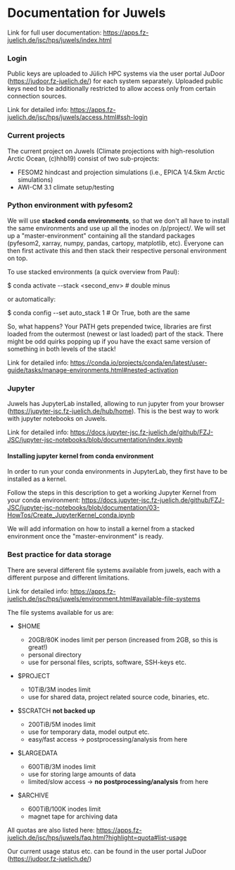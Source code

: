 # Documentation for Juwels

Link for full user documentation: https://apps.fz-juelich.de/jsc/hps/juwels/index.html

### Login
Public keys are uploaded to Jülich HPC systems via the user portal JuDoor (https://judoor.fz-juelich.de/) for each system separately. Uploaded public keys need to be additionally restricted to allow access only from certain connection sources.

Link for detailed info: https://apps.fz-juelich.de/jsc/hps/juwels/access.html#ssh-login

### Current projects

The current project on Juwels (Climate projections with high-resolution Arctic Ocean, (c)hhb19) consist of two sub-projects:

- FESOM2 hindcast and projection simulations (i.e., EPICA 1/4.5km Arctic simulations)
- AWI-CM 3.1 climate setup/testing
  
### Python environment with pyfesom2

We will use **stacked conda environments**, so that we don't all have to install the same environments and use up all the inodes on /p/project/. We will set up a "master-environment" containing all the standard packages (pyfesom2, xarray, numpy, pandas, cartopy, matplotlib, etc). Everyone can then first activate this and then stack their respective personal environment on top.

To use stacked environments (a quick overview from Paul):

$ conda activate --stack <second_env>  # double minus

or automatically:

$ conda config --set auto_stack 1  # Or True, both are the same

So, what happens? Your PATH gets prepended twice, libraries are first loaded from the outermost (newest or last loaded) part of the stack. There might be odd quirks popping up if you have the exact same version of something in both levels of the stack! 

Link for detailed info: https://conda.io/projects/conda/en/latest/user-guide/tasks/manage-environments.html#nested-activation

### Jupyter
Juwels has JupyterLab installed, allowing to run jupyter from your browser (https://jupyter-jsc.fz-juelich.de/hub/home). This is the best way to work with jupyter notebooks on Juwels.

Link for detailed info: https://docs.jupyter-jsc.fz-juelich.de/github/FZJ-JSC/jupyter-jsc-notebooks/blob/documentation/index.ipynb

#### Installing jupyter kernel from conda environment
In order to run your conda environments in JupyterLab, they first have to be installed as a kernel.

Follow the steps in this description to get a working Jupyter Kernel from your conda environment: https://docs.jupyter-jsc.fz-juelich.de/github/FZJ-JSC/jupyter-jsc-notebooks/blob/documentation/03-HowTos/Create_JupyterKernel_conda.ipynb

We will add information on how to install a kernel from a stacked environment once the "master-environment" is ready.

### Best practice for data storage

There are several different file systems available from juwels, each with a different purpose and different limitations.  

Link for detailed info: https://apps.fz-juelich.de/jsc/hps/juwels/environment.html#available-file-systems

The file systems available for us are:
- $HOME  
  - 20GB/80K inodes limit per person (increased from 2GB, so this is great!)
  - personal directory
  - use for personal files, scripts, software, SSH-keys etc.
- $PROJECT  
  - 10TiB/3M inodes limit
  - use for shared data, project related source code, binaries, etc.
- $SCRATCH **not backed up**
  - 200TiB/5M inodes limit
  - use for temporary data, model output etc. 
  - easy/fast access -> postprocessing/analysis from here

- $LARGEDATA  
  - 600TiB/3M inodes limit
  - use for storing large amounts of data 
  - limited/slow access -> **no postprocessing/analysis** from here
  
- $ARCHIVE  
  - 600TiB/100K inodes limit
  - magnet tape for archiving data

All quotas are also listed here: https://apps.fz-juelich.de/jsc/hps/juwels/faq.html?highlight=quota#list-usage

Our current usage status etc. can be found in the user portal JuDoor (https://judoor.fz-juelich.de/)

